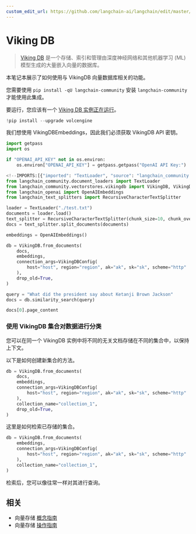 ```yaml
---
custom_edit_url: https://github.com/langchain-ai/langchain/edit/master/docs/docs/integrations/vectorstores/vikingdb.ipynb
---
```

# Viking DB

>[Viking DB](https://www.volcengine.com/docs/6459/1163946) 是一个存储、索引和管理由深度神经网络和其他机器学习 (ML) 模型生成的大量嵌入向量的数据库。

本笔记本展示了如何使用与 VikingDB 向量数据库相关的功能。

您需要使用 `pip install -qU langchain-community` 安装 `langchain-community` 才能使用此集成。

要运行，您应该有一个 [Viking DB 实例正在运行](https://www.volcengine.com/docs/6459/1165058)。





```python
!pip install --upgrade volcengine
```

我们想使用 VikingDBEmbeddings，因此我们必须获取 VikingDB API 密钥。


```python
import getpass
import os

if "OPENAI_API_KEY" not in os.environ:
    os.environ["OPENAI_API_KEY"] = getpass.getpass("OpenAI API Key:")
```


```python
<!--IMPORTS:[{"imported": "TextLoader", "source": "langchain_community.document_loaders", "docs": "https://python.langchain.com/api_reference/community/document_loaders/langchain_community.document_loaders.text.TextLoader.html", "title": "viking DB"}, {"imported": "VikingDB", "source": "langchain_community.vectorstores.vikingdb", "docs": "https://python.langchain.com/api_reference/community/vectorstores/langchain_community.vectorstores.vikingdb.VikingDB.html", "title": "viking DB"}, {"imported": "VikingDBConfig", "source": "langchain_community.vectorstores.vikingdb", "docs": "https://python.langchain.com/api_reference/community/vectorstores/langchain_community.vectorstores.vikingdb.VikingDBConfig.html", "title": "viking DB"}, {"imported": "OpenAIEmbeddings", "source": "langchain_openai", "docs": "https://python.langchain.com/api_reference/openai/embeddings/langchain_openai.embeddings.base.OpenAIEmbeddings.html", "title": "viking DB"}, {"imported": "RecursiveCharacterTextSplitter", "source": "langchain_text_splitters", "docs": "https://python.langchain.com/api_reference/text_splitters/character/langchain_text_splitters.character.RecursiveCharacterTextSplitter.html", "title": "viking DB"}]-->
from langchain_community.document_loaders import TextLoader
from langchain_community.vectorstores.vikingdb import VikingDB, VikingDBConfig
from langchain_openai import OpenAIEmbeddings
from langchain_text_splitters import RecursiveCharacterTextSplitter
```


```python
loader = TextLoader("./test.txt")
documents = loader.load()
text_splitter = RecursiveCharacterTextSplitter(chunk_size=10, chunk_overlap=0)
docs = text_splitter.split_documents(documents)

embeddings = OpenAIEmbeddings()
```


```python
db = VikingDB.from_documents(
    docs,
    embeddings,
    connection_args=VikingDBConfig(
        host="host", region="region", ak="ak", sk="sk", scheme="http"
    ),
    drop_old=True,
)
```


```python
query = "What did the president say about Ketanji Brown Jackson"
docs = db.similarity_search(query)
```


```python
docs[0].page_content
```

### 使用 VikingDB 集合对数据进行分类

您可以在同一个 VikingDB 实例中将不同的无关文档存储在不同的集合中，以保持上下文。

以下是如何创建新集合的方法。


```python
db = VikingDB.from_documents(
    docs,
    embeddings,
    connection_args=VikingDBConfig(
        host="host", region="region", ak="ak", sk="sk", scheme="http"
    ),
    collection_name="collection_1",
    drop_old=True,
)
```

这里是如何检索已存储的集合。


```python
db = VikingDB.from_documents(
    embeddings,
    connection_args=VikingDBConfig(
        host="host", region="region", ak="ak", sk="sk", scheme="http"
    ),
    collection_name="collection_1",
)
```

检索后，您可以像往常一样对其进行查询。


## 相关

- 向量存储 [概念指南](/docs/concepts/#vector-stores)
- 向量存储 [操作指南](/docs/how_to/#vector-stores)
